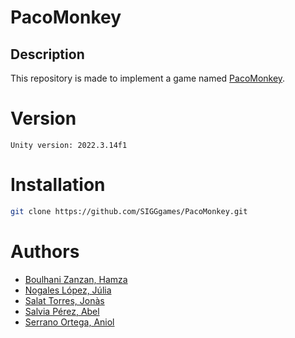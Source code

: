 # PacoMonkey

## Description

This repository is made to implement a game named [PacoMonkey](https://github.com/SIGGgames/PacoMonkey.git).


# Version

`Unity version: 2022.3.14f1`
# Installation

````sh
git clone https://github.com/SIGGgames/PacoMonkey.git
````

# Authors

- [Boulhani Zanzan, Hamza](https://github.com/Jamshaa)
- [Nogales López, Júlia](https://github.com/julianogales)
- [Salat Torres, Jonàs](https://github.com/Quiracle)
- [Salvia Pérez, Abel](https://github.com/Abelitux)
- [Serrano Ortega, Aniol](https://github.com/Aniol0012)